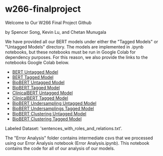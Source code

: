 # w266-finalproject

Welcome to Our W266 Final Project Github

by
Spencer Song, Kevin Lu, and Chetan Munugala

We have provided all our BERT models under either the "Tagged Models" or "Untagged Models" directory. The models are implemented in .ipynb notebooks, but these notebooks must be run in Google Colab for dependency purposes. For this reason, we also provide the links to the notebooks Google Colab below. 

* [BERT Untagged Model](https://colab.research.google.com/drive/1RSBjxmmrIyEJtPQg1Kejf0GzFyd3BCmj?usp=sharing)
* [BERT Tagged Model](https://colab.research.google.com/drive/14SCWfhd4Bwx6bk-HAAXvagE9RTQ1gLMf?usp=sharing)
* [BioBERT Untagged Model](https://colab.research.google.com/drive/15Zclj1R9ln6mHq2IMKoFQ_htSWzkWmeR?usp=sharing)
* [BioBERT Tagged Model](https://colab.research.google.com/drive/1mh9OU53UWJhd3TBNbJnN4aJuSqaEzsrL?usp=sharing)
* [ClinicalBERT Untagged Model](https://colab.research.google.com/drive/1yYPjZHO7xKgK0TsX-vDjPQ95aEBGN-3v?usp=sharing)
* [ClinicalBERT Tagged Model](https://colab.research.google.com/drive/1lPqaxthV-HnhnKUr1koAlf5oCbeut8uR?usp=sharing)
* [BioBERT Undersampling Untagged Model](https://colab.research.google.com/drive/1JRwa7l356-ha2nBtuD3tRKOlQs7RkCzC?usp=sharing)
* [BioBERT Undersamplings Tagged Model](https://colab.research.google.com/drive/1UlybUhjguSShMYvso8lcwxg4sEPKPL5s?usp=sharing)
* [BioBERT Clustering Untagged Model](https://colab.research.google.com/drive/1dZXPJL6YLnKrZVKzAFSQtOKWJeqzf1t6?usp=sharing)
* [BioBERT Clustering Tagged Model](https://colab.research.google.com/drive/1CKWQGGBaJvR0dcRa5nphvK9zs7onBEzd?usp=sharing)

Labeled Dataset: 'sentences_with_roles_and_relations.txt'.

The "Error Analysis" folder contains intermediate csvs that we processed using our Error Analysis notebook (Error Analysis.ipynb). This notebook contains the code for all of our analysis of our models. 
